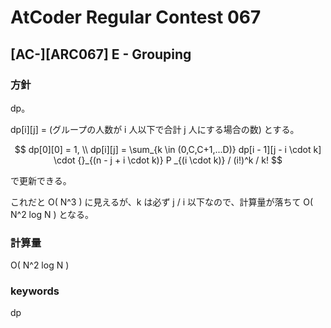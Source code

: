 # AtCoder Regular Contest 067

## [AC-][ARC067] E - Grouping

### 方針

dp。

dp[i][j] = (グループの人数が i 人以下で合計 j 人にする場合の数) とする。

$$
dp[0][0] = 1, \\
dp[i][j] = \sum_{k \in (0,C,C+1,...D)} dp[i - 1][j - i \cdot k] \cdot {}_{(n - j + i \cdot k)} P _{(i \cdot k)} / (i!)^k / k!
$$

で更新できる。

これだと O( N^3 ) に見えるが、k は必ず j / i 以下なので、計算量が落ちて O( N^2 log N ) となる。


### 計算量

O( N^2 log N )


### keywords

dp

